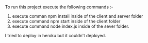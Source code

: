 To run this project execute the following commands :- 
1. execute comman npm install inside of the client and server folder
2. execute command npm start inside of the client folder
3. execute command node index.js inside of the sever folder.


I tried to deploy in heroku but it couldn't deployed.
